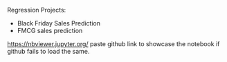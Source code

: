 Regression Projects:
- Black Friday Sales Prediction
- FMCG sales prediction


https://nbviewer.jupyter.org/ paste github link to showcase the notebook if github fails to load the same.
